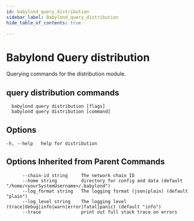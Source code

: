 ```yaml
---
id: babylond_query_distribution
sidebar_label: Babylond_query_distribution
hide_table_of_contents: true

---
```


# Babylond Query distribution
Querying commands for the distribution module.
## query distribution commands
```
  babylond query distribution [flags]
  babylond query distribution [command]
```
## Options
```
-h, --help   help for distribution
```
## Options Inherited from Parent Commands
```
      --chain-id string     The network chain ID
      --home string         directory for config and data (default "/home/<yourSystemUsername>/.babylond")
      --log_format string   The logging format (json|plain) (default "plain")
      --log_level string    The logging level (trace|debug|info|warn|error|fatal|panic) (default "info")
      --trace               print out full stack trace on errors
```